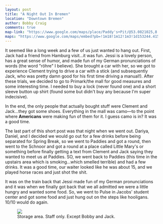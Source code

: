 ```yaml
---
layout: post
title: "A Night Out In Bremen"
location: "Downtown Bremen"
author: Bobby Craig
comments: true
map-link: "https://www.google.com/maps/place/Paddy's+Pit/@53.0821025,8.8096196,17z/data=!3m1!4b1!4m5!3m4!1s0x47b128124a5a7c8d:0x2670a8758f75c3e0!8m2!3d53.0820993!4d8.8118083"
maps: "https://www.google.com/maps/embed?pb=!1m18!1m12!1m3!1d153244.41592589748!2d8.596204040652324!3d53.12017489544124!2m3!1f0!2f0!3f0!3m2!1i1024!2i768!4f13.1!3m3!1m2!1s0x47b128100ceee335%3A0xc2e8885cf937df51!2sBremen%2C+Germany!5e0!3m2!1sen!2sus!4v1486819410759"
---
```


<p>It seemed like a long week and a few of us just wanted to hang out. First, Jack had a friend from Hamburg visit...it was fun. Jessi is a lovely person, has a great sense of humor, and made fun of my German pronunciations of words (the word "röhre" I believe). She brought a car with her, so we got to experience Clement trying to drive a car with a stick (and subsequently Jack, who was pretty damn good for his first time driving a manual!). After these trials, we decided to go to Primark/the mall for good measures and some interesting time. I needed to buy a lock (never found one) and a short sleeve button up shirt (found some but didn't buy any because I'm super indecisive).</p>

<p>In the end, the only people that actually bought stuff were Clement and Jack...they got some shoes. Everything in the mall was camo&mdash;to the point where <strong>Americans</strong> were making fun of them for it. I guess camo is in? It was a good time.</p>

<p>The last part of this short post was that night when we went out. Dariya, Daniel, and I decided we would go out for a few drinks before being separated for Spring Break, so we went to Paddies and got a round, then went to the Schnoor and got a round at a place called Little Mary's or something before finally getting a text from Clement and Jack saying they wanted to meet us at Paddies. SO, we went back to Paddies (this time in the upstairs area which is smoking...which smelled terrible) and had a few drinks. It was a good time, our waiter looked like he was about 15, and we played horse races and just shot the shit.</p>

<p>It was on the train back that Jessi made fun of my German pronunciations and it was when we finally got back that we all admitted we were a little hungry and wanted some food. So, we went to Pulse in Jacobs' student center and got some food and just hung out on the steps like hooligans. 10/10 would do again.</p>

<figure>
  <img src="/im-ausland/img/post-imgs/staff-only-min.jpg">
  <figcaption>Storage area. Staff only. Except Bobby and Jack.</figcaption>
</figure>
